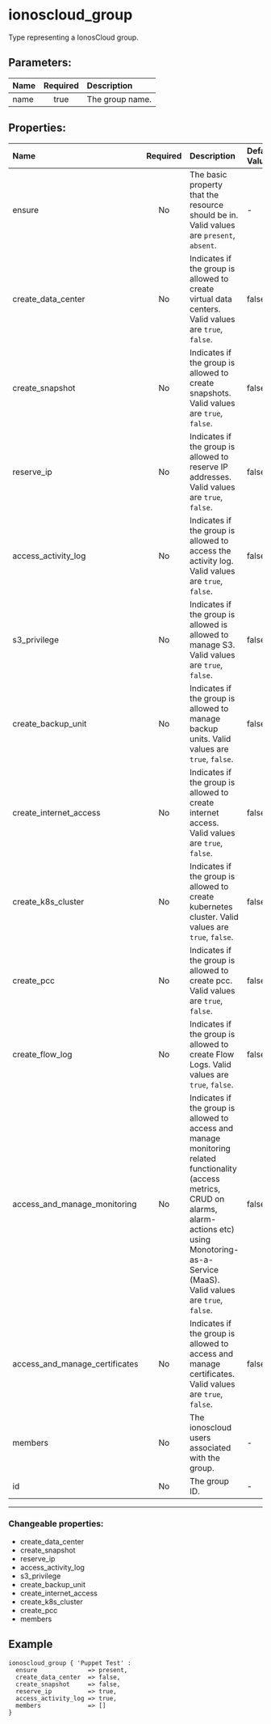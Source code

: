 # ionoscloud_group

Type representing a IonosCloud group.

## Parameters:

| Name | Required | Description |
| :--- | :-: | :--- |
| name | true | The group name.   |

## Properties:

| Name | Required | Description | Default Value |
| :--- | :-: | :--- | :--- |
| ensure | No | The basic property that the resource should be in.  Valid values are `present`, `absent`.  | - |
| create_data_center | No | Indicates if the group is allowed to create virtual data centers.  Valid values are `true`, `false`.  | false |
| create_snapshot | No | Indicates if the group is allowed to create snapshots.  Valid values are `true`, `false`.  | false |
| reserve_ip | No | Indicates if the group is allowed to reserve IP addresses.  Valid values are `true`, `false`.  | false |
| access_activity_log | No | Indicates if the group is allowed to access the activity log.  Valid values are `true`, `false`.  | false |
| s3_privilege | No | Indicates if the group is allowed is allowed to manage S3.  Valid values are `true`, `false`.  | false |
| create_backup_unit | No | Indicates if the group is allowed to manage backup units.  Valid values are `true`, `false`.  | false |
| create_internet_access | No | Indicates if the group is allowed to create internet access.  Valid values are `true`, `false`.  | false |
| create_k8s_cluster | No | Indicates if the group is allowed to create kubernetes cluster.  Valid values are `true`, `false`.  | false |
| create_pcc | No | Indicates if the group is allowed to create pcc.  Valid values are `true`, `false`.  | false |
| create_flow_log | No | Indicates if the group is allowed to create Flow Logs.  Valid values are `true`, `false`.  | false |
| access_and_manage_monitoring | No | Indicates if the group is allowed to access and manage monitoring related functionality (access metrics, CRUD on alarms, alarm-actions etc) using Monotoring-as-a-Service (MaaS).  Valid values are `true`, `false`.  | false |
| access_and_manage_certificates | No | Indicates if the group is allowed to access and manage certificates.  Valid values are `true`, `false`.  | false |
| members | No | The ionoscloud users associated with the group.   | - |
| id | No | The group ID.   | - |
***


### Changeable properties:

* create_data_center
* create_snapshot
* reserve_ip
* access_activity_log
* s3_privilege
* create_backup_unit
* create_internet_access
* create_k8s_cluster
* create_pcc
* members


## Example

```text
ionoscloud_group { 'Puppet Test' :
  ensure              => present,
  create_data_center  => false,
  create_snapshot     => false,
  reserve_ip          => true,
  access_activity_log => true,
  members             => []
}

```
